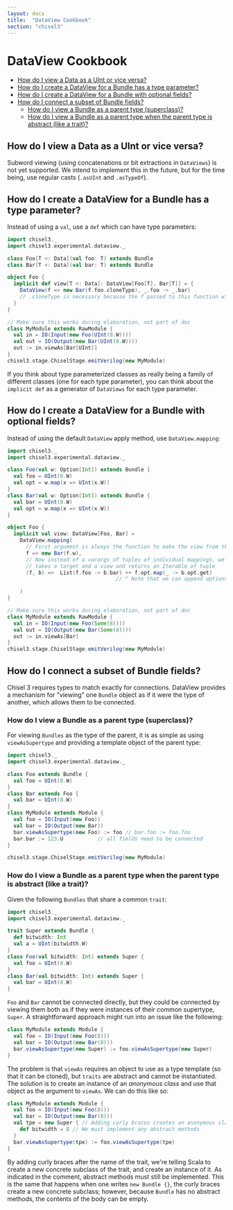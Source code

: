 ```yaml
---
layout: docs
title:  "DataView Cookbook"
section: "chisel3"
---
```


# DataView Cookbook

* [How do I view a Data as a UInt or vice versa?](#how-do-i-view-a-data-as-a-uint-or-vice-versa)
* [How do I create a DataView for a Bundle has a type parameter?](#how-do-i-create-a-dataview-for-a-bundle-has-a-type-parameter)
* [How do I create a DataView for a Bundle with optional fields?](#how-do-i-create-a-dataview-for-a-bundle-with-optional-fields)
* [How do I connect a subset of Bundle fields?](#how-do-i-connect-a-subset-of-bundle-fields)
    * [How do I view a Bundle as a parent type (superclass)?](#how-do-i-view-a-bundle-as-a-parent-type-superclass)
    * [How do I view a Bundle as a parent type when the parent type is abstract (like a trait)?](#how-do-i-view-a-bundle-as-a-parent-type-when-the-parent-type-is-abstract-like-a-trait)

## How do I view a Data as a UInt or vice versa?

Subword viewing (using concatenations or bit extractions in `DataViews`) is not yet supported.
We intend to implement this in the future, but for the time being, use regular casts
(`.asUInt` and `.asTypeOf`).

## How do I create a DataView for a Bundle has a type parameter?

Instead of using a `val`, use a `def` which can have type parameters:

```scala mdoc:silent:reset
import chisel3._
import chisel3.experimental.dataview._

class Foo[T <: Data](val foo: T) extends Bundle
class Bar[T <: Data](val bar: T) extends Bundle

object Foo {
  implicit def view[T <: Data]: DataView[Foo[T], Bar[T]] = {
    DataView(f => new Bar(f.foo.cloneType), _.foo -> _.bar)
    // .cloneType is necessary because the f passed to this function will be bound hardware
  }
}
```

```scala mdoc:invisible
// Make sure this works during elaboration, not part of doc
class MyModule extends RawModule {
  val in = IO(Input(new Foo(UInt(8.W))))
  val out = IO(Output(new Bar(UInt(8.W))))
  out := in.viewAs[Bar[UInt]]
}
chisel3.stage.ChiselStage.emitVerilog(new MyModule)
```
If you think about type parameterized classes as really being a family of different classes
(one for each type parameter), you can think about the `implicit def` as a generator of `DataViews`
for each type parameter.

## How do I create a DataView for a Bundle with optional fields?

Instead of using the default `DataView` apply method, use `DataView.mapping`:

```scala mdoc:silent:reset
import chisel3._
import chisel3.experimental.dataview._

class Foo(val w: Option[Int]) extends Bundle {
  val foo = UInt(8.W)
  val opt = w.map(x => UInt(x.W))
}
class Bar(val w: Option[Int]) extends Bundle {
  val bar = UInt(8.W)
  val opt = w.map(x => UInt(x.W))
}

object Foo {
  implicit val view: DataView[Foo, Bar] =
    DataView.mapping(
      // First argument is always the function to make the view from the target
      f => new Bar(f.w),
      // Now instead of a varargs of tuples of individual mappings, we have a single function that
      // takes a target and a view and returns an Iterable of tuple
      (f, b) =>  List(f.foo -> b.bar) ++ f.opt.map(_ -> b.opt.get)
                                   // ^ Note that we can append options since they are Iterable!

    )
}
```

```scala mdoc:invisible
// Make sure this works during elaboration, not part of doc
class MyModule extends RawModule {
  val in = IO(Input(new Foo(Some(8))))
  val out = IO(Output(new Bar(Some(8))))
  out := in.viewAs[Bar]
}
chisel3.stage.ChiselStage.emitVerilog(new MyModule)
```

## How do I connect a subset of Bundle fields?

Chisel 3 requires types to match exactly for connections.
DataView provides a mechanism for "viewing" one `Bundle` object as if it were the type of another,
which allows them to be connected.

### How do I view a Bundle as a parent type (superclass)?

For viewing `Bundles` as the type of the parent, it is as simple as using `viewAsSupertype` and providing a
template object of the parent type:

```scala mdoc:silent:reset
import chisel3._
import chisel3.experimental.dataview._

class Foo extends Bundle {
  val foo = UInt(8.W)
}
class Bar extends Foo {
  val bar = UInt(8.W)
}
class MyModule extends Module {
  val foo = IO(Input(new Foo))
  val bar = IO(Output(new Bar))
  bar.viewAsSupertype(new Foo) := foo // bar.foo := foo.foo
  bar.bar := 123.U           // all fields need to be connected
}
```
```scala mdoc:verilog
chisel3.stage.ChiselStage.emitVerilog(new MyModule)
```

### How do I view a Bundle as a parent type when the parent type is abstract (like a trait)?

Given the following `Bundles` that share a common `trait`:

```scala mdoc:silent:reset
import chisel3._
import chisel3.experimental.dataview._

trait Super extends Bundle {
  def bitwidth: Int
  val a = UInt(bitwidth.W)
}
class Foo(val bitwidth: Int) extends Super {
  val foo = UInt(8.W)
}
class Bar(val bitwidth: Int) extends Super {
  val bar = UInt(8.W)
}
```

`Foo` and `Bar` cannot be connected directly, but they could be connected by viewing them both as if
they were instances of their common supertype, `Super`.
A straightforward approach might run into an issue like the following:

```scala mdoc:fail
class MyModule extends Module {
  val foo = IO(Input(new Foo(8)))
  val bar = IO(Output(new Bar(8)))
  bar.viewAsSupertype(new Super) := foo.viewAsSupertype(new Super)
}
```

The problem is that `viewAs` requires an object to use as a type template (so that it can be cloned),
but `traits` are abstract and cannot be instantiated.
The solution is to create an instance of an _anonymous class_ and use that object as the argument to `viewAs`.
We can do this like so:

```scala mdoc:silent
class MyModule extends Module {
  val foo = IO(Input(new Foo(8)))
  val bar = IO(Output(new Bar(8)))
  val tpe = new Super { // Adding curly braces creates an anonymous class
    def bitwidth = 8 // We must implement any abstract methods
  }
  bar.viewAsSupertype(tpe) := foo.viewAsSupertype(tpe)
}
```
By adding curly braces after the name of the trait, we're telling Scala to create a new concrete
subclass of the trait, and create an instance of it.
As indicated in the comment, abstract methods must still be implemented.
This is the same that happens when one writes `new Bundle {}`,
the curly braces create a new concrete subclass; however, because `Bundle` has no abstract methods,
the contents of the body can be empty.
